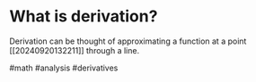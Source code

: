 # What is derivation? 
Derivation can be thought of approximating a function at a point [[20240920132211]] through a line.

#math #analysis #derivatives